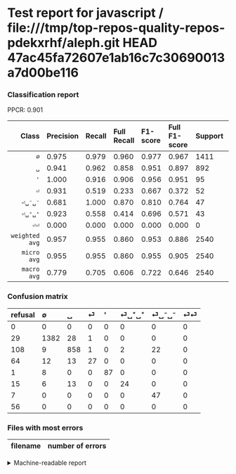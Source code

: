 # Test report for javascript / file:///tmp/top-repos-quality-repos-pdekxrhf/aleph.git HEAD 47ac45fa72607e1ab16c7c30690013a7d00be116

### Classification report

PPCR: 0.901

| Class | Precision | Recall | Full Recall | F1-score | Full F1-score | Support | Full Support | PPCR |
|------:|:----------|:-------|:------------|:---------|:---------|:--------|:-------------|:-----|
| `∅` | 0.975| 0.979| 0.960| 0.977| 0.967| 1411| 1440| 0.980 |
| `␣` | 0.941| 0.962| 0.858| 0.951| 0.897| 892| 1000| 0.892 |
| `'` | 1.000| 0.916| 0.906| 0.956| 0.951| 95| 96| 0.990 |
| `⏎` | 0.931| 0.519| 0.233| 0.667| 0.372| 52| 116| 0.448 |
| `⏎␣⁻␣⁻` | 0.681| 1.000| 0.870| 0.810| 0.764| 47| 54| 0.870 |
| `⏎␣⁺␣⁺` | 0.923| 0.558| 0.414| 0.696| 0.571| 43| 58| 0.741 |
| `⏎⏎` | 0.000| 0.000| 0.000| 0.000| 0.000| 0| 56| 0.000 |
| `weighted avg` | 0.957| 0.955| 0.860| 0.953| 0.886| 2540| 2820| 0.901 |
| `micro avg` | 0.955| 0.955| 0.860| 0.955| 0.905| 2540| 2820| 0.901 |
| `macro avg` | 0.779| 0.705| 0.606| 0.722| 0.646| 2540| 2820| 0.901 |

### Confusion matrix

|refusal|  ∅| ␣| ⏎| '| ⏎␣⁺␣⁺| ⏎␣⁻␣⁻| ⏎⏎| 
|:---|:---|:---|:---|:---|:---|:---|:---|
|0 |0 |0 |0 |0 |0 |0 |0 |
|29 |1382 |28 |1 |0 |0 |0 |0 |
|108 |9 |858 |1 |0 |2 |22 |0 |
|64 |12 |13 |27 |0 |0 |0 |0 |
|1 |8 |0 |0 |87 |0 |0 |0 |
|15 |6 |13 |0 |0 |24 |0 |0 |
|7 |0 |0 |0 |0 |0 |47 |0 |
|56 |0 |0 |0 |0 |0 |0 |0 |

### Files with most errors

| filename | number of errors|
|:----:|:-----|

<details>
    <summary>Machine-readable report</summary>
```json
{
  "cl_report": {"\u0027": {"f1-score": 0.956043956043956, "precision": 1.0, "recall": 0.9157894736842105, "support": 95}, "macro avg": {"f1-score": 0.7224709002704247, "precision": 0.7787657470339971, "recall": 0.704927198062489, "support": 2540}, "micro avg": {"f1-score": 0.9547244094488189, "precision": 0.9547244094488189, "recall": 0.9547244094488189, "support": 2540}, "weighted avg": {"f1-score": 0.9531676339556061, "precision": 0.9568712616138286, "recall": 0.9547244094488189, "support": 2540}, "\u2205": {"f1-score": 0.9773691654879774, "precision": 0.9752999294283698, "recall": 0.9794472005669738, "support": 1411}, "\u23ce": {"f1-score": 0.6666666666666666, "precision": 0.9310344827586207, "recall": 0.5192307692307693, "support": 52}, "\u23ce\u23ce": {"f1-score": 0.0, "precision": 0.0, "recall": 0.0, "support": 0}, "\u23ce\u2423\u207a\u2423\u207a": {"f1-score": 0.6956521739130436, "precision": 0.9230769230769231, "recall": 0.5581395348837209, "support": 43}, "\u23ce\u2423\u207b\u2423\u207b": {"f1-score": 0.810344827586207, "precision": 0.6811594202898551, "recall": 1.0, "support": 47}, "\u2423": {"f1-score": 0.951219512195122, "precision": 0.9407894736842105, "recall": 0.9618834080717489, "support": 892}},
  "cl_report_full": {"\u0027": {"f1-score": 0.9508196721311475, "precision": 1.0, "recall": 0.90625, "support": 96}, "macro avg": {"f1-score": 0.6462610844438806, "precision": 0.7787657470339971, "recall": 0.6058420452472176, "support": 2820}, "micro avg": {"f1-score": 0.9048507462686567, "precision": 0.9547244094488189, "recall": 0.8599290780141844, "support": 2820}, "weighted avg": {"f1-score": 0.8863493029723909, "precision": 0.9360079582607008, "recall": 0.8599290780141844, "support": 2820}, "\u2205": {"f1-score": 0.9674483724186209, "precision": 0.9752999294283698, "recall": 0.9597222222222223, "support": 1440}, "\u23ce": {"f1-score": 0.3724137931034483, "precision": 0.9310344827586207, "recall": 0.23275862068965517, "support": 116}, "\u23ce\u23ce": {"f1-score": 0.0, "precision": 0.0, "recall": 0.0, "support": 56}, "\u23ce\u2423\u207a\u2423\u207a": {"f1-score": 0.5714285714285715, "precision": 0.9230769230769231, "recall": 0.41379310344827586, "support": 58}, "\u23ce\u2423\u207b\u2423\u207b": {"f1-score": 0.7642276422764227, "precision": 0.6811594202898551, "recall": 0.8703703703703703, "support": 54}, "\u2423": {"f1-score": 0.897489539748954, "precision": 0.9407894736842105, "recall": 0.858, "support": 1000}},
  "ppcr": 0.900709219858156
}
```
</details>
